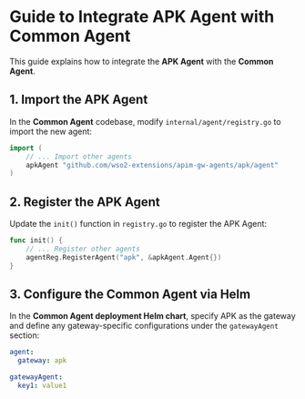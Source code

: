 # Guide to Integrate APK Agent with Common Agent

This guide explains how to integrate the **APK Agent** with the **Common Agent**.

## 1. Import the APK Agent
In the **Common Agent** codebase, modify `internal/agent/registry.go` to import the new agent:

```go
import (
    // ... Import other agents
    apkAgent "github.com/wso2-extensions/apim-gw-agents/apk/agent"
)
```

## 2. Register the APK Agent 
Update the `init()` function in `registry.go` to register the APK Agent:

```go
func init() {
    // ... Register other agents
    agentReg.RegisterAgent("apk", &apkAgent.Agent{})
}
```

## 3. Configure the Common Agent via Helm
In the **Common Agent deployment Helm chart**, specify APK as the gateway and define any gateway-specific configurations under the `gatewayAgent` section:

```yaml
agent:
  gateway: apk

gatewayAgent:
  key1: value1
```
